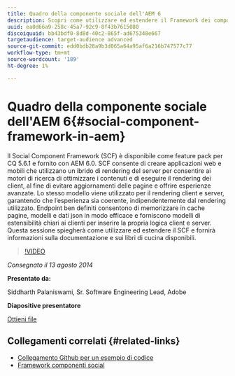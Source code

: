 ```yaml
---
title: Quadro della componente sociale dell'AEM 6
description: Scopri come utilizzare ed estendere il Framework dei componenti sociali nell’AEM 6. Ottieni informazioni sulla documentazione e sui libri di cucina disponibili.
uuid: ea0d66a9-258c-45a7-92c9-8f43b7615080
discoiquuid: bb43bdf0-8d8d-40c2-865f-ad675348e667
targetaudience: target-audience advanced
source-git-commit: edd0bdb28a9b3d065a64a95af6a216b747577c77
workflow-type: tm+mt
source-wordcount: '189'
ht-degree: 1%

---
```


# Quadro della componente sociale dell&#39;AEM 6{#social-component-framework-in-aem}

Il Social Component Framework (SCF) è disponibile come feature pack per CQ 5.6.1 e fornito con AEM 6.0. SCF consente di creare applicazioni web e mobili che utilizzano un ibrido di rendering del server per consentire ai motori di ricerca di ottimizzare i contenuti e di eseguire il rendering dei client, al fine di evitare aggiornamenti delle pagine e offrire esperienze avanzate. Lo stesso modello viene utilizzato per il rendering client e server, garantendo che l’esperienza sia coerente, indipendentemente dal rendering utilizzato. Endpoint ben definiti consentono di memorizzare in cache pagine, modelli e dati json in modo efficace e forniscono modelli di estensibilità chiari ai clienti per inserire la propria logica client e server. Questa sessione spiegherà come utilizzare ed estendere il SCF e fornirà informazioni sulla documentazione e sui libri di cucina disponibili.

>[!VIDEO](https://video.tv.adobe.com/v/19464/?quality=9)

*Consegnato il 13 agosto 2014*

**Presentato da:**

Siddharth Palaniswami, Sr. Software Engineering Lead, Adobe

**Diapositive presentatore**

[Ottieni file](assets/scf-gems.pdf)

## Collegamenti correlati {#related-links}

* [Collegamento Github per un esempio di codice](https://github.com/Adobe-Marketing-Cloud/aem-scf-sample-components-extension)
* [Framework componenti social](http://docs.adobe.com/content/docs/en/aem/6-0/develop/social-communities/scf.html)
